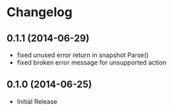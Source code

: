 # Changelog

## 0.1.1 (2014-06-29)
- fixed unused error return in snapshot Parse()
- fixed broken error message for unsupported action

## 0.1.0 (2014-06-25)
- Initial Release
